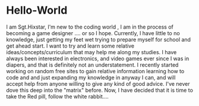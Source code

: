 # Hello-World
I am Sgt.Hixstar,
 I'm new to the coding world , I am in the process of becoming a game designer .... or so I hope. Currently, I have little to no knowledge, just getting my feet wet trying to prepare myself for school and get ahead start. I want to try and learn some relative ideas/concepts/curriculum that may help me along my studies. I have always been interested in electronics, and video games ever since I was in diapers, and that is definitely not an understatement. I recently started working on random free sites to gain relative information learning how to code and and just expanding my knowledge in anyway I can, and will accept help from anyone willing to give any kind of good advice. I've never dove this deep into the "matrix" before. Now, I have decided that it is time to take the Red pill, follow the white rabbit....
